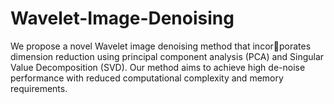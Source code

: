 # Wavelet-Image-Denoising

We propose a novel Wavelet image denoising method that incorporates dimension reduction using principal component analysis (PCA) and
Singular Value Decomposition (SVD). Our method aims to achieve high de-noise
performance with reduced computational complexity and memory requirements.
